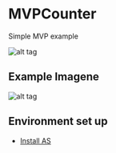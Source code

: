 # MVPCounter
Simple MVP example

![alt tag](https://github.com/capraber/MVPCounter/blob/master/1.MVP.png)

## Example Imagene
![alt tag](https://github.com/capraber/MVPCounter/blob/master/2.CounterImage.png)

## Environment set up
- [Install AS](https://developer.android.com/studio/install.html?hl=es-419)
